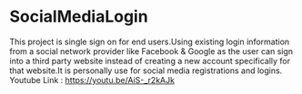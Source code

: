 # SocialMediaLogin
This project is single sign on for end users.Using existing login information from a social network provider like Facebook &amp; Google as the user can sign into a third party website instead of creating a new account specifically for that website.It is personally use for social media registrations and logins.
Youtube Link : https://youtu.be/AiS-_r2kAJk
